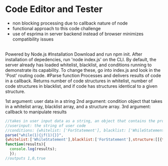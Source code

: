 <h1>Code Editor and Tester</h1>
<ul>
  <li>non blocking processing due to callback nature of node</li>
  <li>functional approach to this code challenge</li>
  <li>use of esprima in server backend instead of browser minimizes compatibility issues</li>
</ul>
<br>Powered by Node.js
#Installation
Download and run npm init. After installation of depedencies, run 'node index.js' on the CLI.
By default, the server already has loaded whitelist, blacklist, and conditions running to demonstrate its
capability. To change these, go into index.js and look in the 'Post' routing code. 
#Parse function
Processes and delivers results of code in a callback. Returns number of code structures in whitelist,
number of code structures in blacklist, and if code has structures identical to a given structure.

1st argument: user data in a string
2nd argument: condition object that takes in a whitelist array, blacklist array, and a structure array.
3rd argument: callback to manipulate results

``` js
//takes in user input data as a string, an object that contains the properties, and a callback
//userinput: the string of user code
//conditions: {whitelist: ['ForStatement'], blacklist: ['WhileStatement'], structure:[[{type:'WhileStatement', level:1}]]
parse("while(1){if(1){}}",
{whitelist:['WhileStatement'],blacklist:['ForStatement'],structure:[[{type:'WhileStatement', level:1}]]},
function(results){
  console.log(results);
  });
//outputs 1,0,true
```
